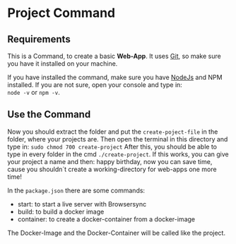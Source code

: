 # Project Command

## Requirements
This is a Command, to create a basic __Web-App__. It uses [Git](https://git-scm.com/), so make sure you have it installed on your machine.

If you have installed the command, make sure you have [NodeJs](https://nodejs.org/en/) and NPM installed. If you are not sure, open your console and type in:  
```node -v``` or ```npm -v```.

## Use the Command
Now you should extract the folder and put the ```create-poject-file``` in the folder, where your projects are.
Then open the terminal in this directory and type in: ```sudo chmod 700 create-project```
After this, you should be able to type in every folder in the cmd ```./create-project```. If this works, you can give your project a name and then: happy birthday, now you can save time, cause you shouldn´t
create a working-directory for web-apps one more time!

In the ```package.json``` there are some commands:  
  - start: to start a live server with Browsersync
  - build: to build a docker image
  - container: to create a docker-container from a docker-image
  
The Docker-Image and the Docker-Container will be called like the project.
